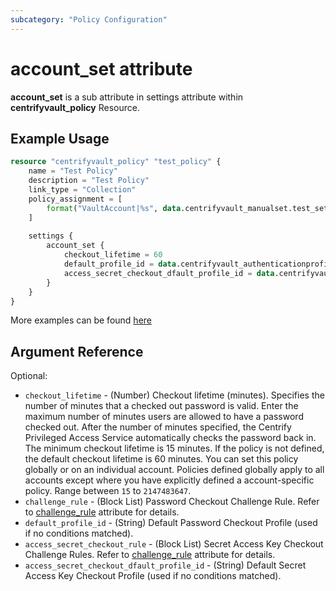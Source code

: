 ```yaml
---
subcategory: "Policy Configuration"
---
```


# account_set attribute

**account_set** is a sub attribute in settings attribute within **centrifyvault_policy** Resource.

## Example Usage

```terraform
resource "centrifyvault_policy" "test_policy" {
    name = "Test Policy"
    description = "Test Policy"
    link_type = "Collection"
    policy_assignment = [
        format("VaultAccount|%s", data.centrifyvault_manualset.test_set.id),
    ]
    
    settings {
        account_set {
            checkout_lifetime = 60
            default_profile_id = data.centrifyvault_authenticationprofile.newdevice_auth_pf.id
            access_secret_checkout_dfault_profile_id = data.centrifyvault_authenticationprofile.newdevice_auth_pf.id
        }
    }
}
```

More examples can be found [here](https://github.com/marcozj/terraform-provider-centrifyvault/blob/main/examples/centrifyvault_policy/policy_account_set.tf)

## Argument Reference

Optional:

- `checkout_lifetime` - (Number) Checkout lifetime (minutes). Specifies the number of minutes that a checked out password is valid. Enter the maximum number of minutes users are allowed to have a password checked out. After the number of minutes specified, the Centrify Privileged Access Service automatically checks the password back in. The minimum checkout lifetime is 15 minutes. If the policy is not defined, the default checkout lifetime is 60 minutes. You can set this policy globally or on an individual account. Policies defined globally apply to all accounts except where you have explicitly defined a account-specific policy. Range between `15` to `2147483647`.
- `challenge_rule` - (Block List) Password Checkout Challenge Rule. Refer to [challenge_rule](./attribute_challengerule.md) attribute for details.
- `default_profile_id` - (String) Default Password Checkout Profile (used if no conditions matched).
- `access_secret_checkout_rule` - (Block List) Secret Access Key Checkout Challenge Rules. Refer to [challenge_rule](./attribute_challengerule.md) attribute for details.
- `access_secret_checkout_dfault_profile_id` - (String) Default Secret Access Key Checkout Profile (used if no conditions matched).
